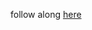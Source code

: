 follow along [here](https://chrome-hamster-356.notion.site/API-Design-v5-24e05877381e8043a0c2ed09bfea5e02)
